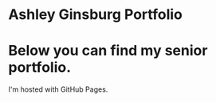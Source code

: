 # Ashley Ginsburg Portfolio

<!DOCTYPE html>
<html>
<body>
<h1>Below you can find my senior portfolio. </h1>
<p>I'm hosted with GitHub Pages.</p>
</body>
</html>


